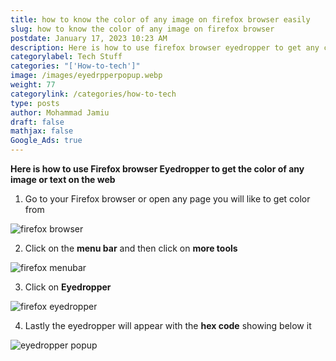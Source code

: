 ```yaml
---
title: how to know the color of any image on firefox browser easily
slug: how to know the color of any image on firefox browser
postdate: January 17, 2023 10:23 AM
description: Here is how to use firefox browser eyedropper to get any color on the web
categorylabel: Tech Stuff
categories: "['How-to-tech']"
image: /images/eyedrpperpopup.webp
weight: 77
categorylink: /categories/how-to-tech
type: posts
author: Mohammad Jamiu
draft: false
mathjax: false
Google_Ads: true
---
```

**Here is how to use Firefox browser Eyedropper to get the color of any image or text on the web**

1. Go to your Firefox browser or open any page you will like to get color from

![firefox browser](/images/firefox-browser.webp)

2. Click on the **menu bar** and then click on **more tools**

![firefox menubar](/images/firefox-menu.webp)

3. Click on **Eyedropper**

![firefox eyedropper](/images/clickoneyedropper.webp)

4. Lastly the eyedropper will appear with the **hex code** showing below it

![eyedropper popup](/images/eyedrpperpopup.webp)